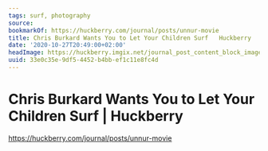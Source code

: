 ```yaml
---
tags: surf, photography
source:
bookmarkOf: https://huckberry.com/journal/posts/unnur-movie
title: Chris Burkard Wants You to Let Your Children Surf   Huckberry
date: '2020-10-27T20:49:00+02:00'
headImage: https://huckberry.imgix.net/journal_post_content_block_images/000/001/532/images/original/UNNUR-clif---horizontal.jpg
uuid: 33e0c35e-9df5-4452-b4bb-ef1c11e8fc4d
---
```


# Chris Burkard Wants You to Let Your Children Surf | Huckberry
https://huckberry.com/journal/posts/unnur-movie
